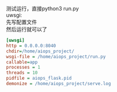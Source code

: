 测试运行，直接python3 run.py   
uwsgi:   
先写配置文件   
然后运行就可以了  
```ini
[uwsgi]
http = 0.0.0.0:8040  
chdir=/home/aiops_project/
wsgi-file = /home/aiops_project/run.py 
callable=app 
processes = 1
threads = 10
pidfile = aiops_flask.pid
demonize = /home/aiops_project/serve.log
```

